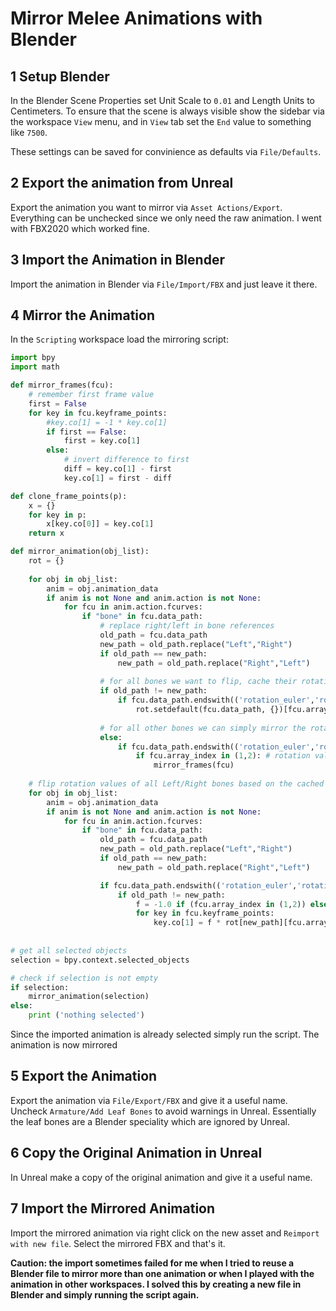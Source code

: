 # Mirror Melee Animations with Blender

## 1 Setup Blender
In the Blender Scene Properties set Unit Scale to `0.01` and Length Units to Centimeters. To ensure that the scene is always visible show the sidebar via the workspace `View` menu, and in `View` tab set the `End` value to something like `7500`.

These settings can be saved for convinience as defaults via `File/Defaults`.

## 2 Export the animation from Unreal
Export the animation you want to mirror via `Asset Actions/Export`. Everything can be unchecked since we only need the raw animation. I went with FBX2020 which worked fine.

## 3 Import the Animation in Blender
Import the animation in Blender via `File/Import/FBX` and just leave it there.

## 4 Mirror the Animation
In the `Scripting` workspace load the mirroring script:
```python
import bpy
import math

def mirror_frames(fcu):
    # remember first frame value
    first = False
    for key in fcu.keyframe_points:
        #key.co[1] = -1 * key.co[1]
        if first == False:
            first = key.co[1]
        else:
            # invert difference to first
            diff = key.co[1] - first
            key.co[1] = first - diff

def clone_frame_points(p):
    x = {}
    for key in p:
        x[key.co[0]] = key.co[1]
    return x

def mirror_animation(obj_list):
    rot = {}
    
    for obj in obj_list:
        anim = obj.animation_data
        if anim is not None and anim.action is not None:
            for fcu in anim.action.fcurves:
                if "bone" in fcu.data_path:
                    # replace right/left in bone references
                    old_path = fcu.data_path
                    new_path = old_path.replace("Left","Right")
                    if old_path == new_path:
                        new_path = old_path.replace("Right","Left")
                        
                    # for all bones we want to flip, cache their rotation values
                    if old_path != new_path:
                        if fcu.data_path.endswith(('rotation_euler','rotation_quaternion')):
                            rot.setdefault(fcu.data_path, {})[fcu.array_index] = clone_frame_points(fcu.keyframe_points)
                                    
                    # for all other bones we can simply mirror the rotation
                    else:
                        if fcu.data_path.endswith(('rotation_euler','rotation_quaternion')):
                            if fcu.array_index in (1,2): # rotation values are W,X,Y,Z
                                mirror_frames(fcu)
                        
	# flip rotation values of all Left/Right bones based on the cached ones
    for obj in obj_list:
        anim = obj.animation_data
        if anim is not None and anim.action is not None:
            for fcu in anim.action.fcurves:
                if "bone" in fcu.data_path:
                    old_path = fcu.data_path
                    new_path = old_path.replace("Left","Right")
                    if old_path == new_path:
                        new_path = old_path.replace("Right","Left")

                    if fcu.data_path.endswith(('rotation_euler','rotation_quaternion')):
                        if old_path != new_path:
                            f = -1.0 if (fcu.array_index in (1,2)) else 1.0
                            for key in fcu.keyframe_points:
                                key.co[1] = f * rot[new_path][fcu.array_index][key.co[0]]
                            
        
# get all selected objects
selection = bpy.context.selected_objects

# check if selection is not empty
if selection:
    mirror_animation(selection)
else:
    print ('nothing selected')
```

Since the imported animation is already selected simply run the script. The animation is now mirrored

## 5 Export the Animation
Export the animation via `File/Export/FBX` and give it a useful name. Uncheck `Armature/Add Leaf Bones` to avoid warnings in Unreal. Essentially the leaf bones are a Blender speciality which are ignored by Unreal.

## 6 Copy the Original Animation in Unreal
In Unreal make a copy of the original animation and give it a useful name.

## 7 Import the Mirrored Animation
Import the mirrored animation via right click on the new asset and `Reimport with new file`. Select the mirrored FBX and that's it.

**Caution: the import sometimes failed for me when I tried to reuse a Blender file to mirror more than one animation or when I played with the animation in other workspaces. I solved this by creating a new file in Blender and simply running the script again.**
